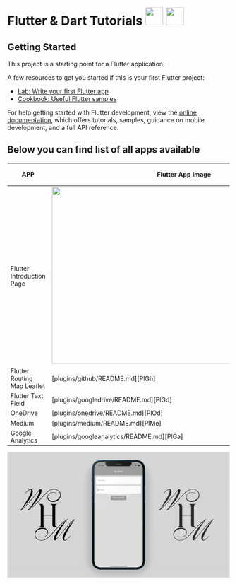 # Flutter & Dart Tutorials <img src="https://miro.medium.com/max/1000/1*ilC2Aqp5sZd1wi0CopD1Hw.png" height="40" width="40" > <img src="https://upload.wikimedia.org/wikipedia/commons/7/7e/Dart-logo.png" height="40" width="40" >





## Getting Started

This project is a starting point for a Flutter application.

A few resources to get you started if this is your first Flutter project:

- [Lab: Write your first Flutter app](https://docs.flutter.dev/get-started/codelab)
- [Cookbook: Useful Flutter samples](https://docs.flutter.dev/cookbook)

For help getting started with Flutter development, view the
[online documentation](https://docs.flutter.dev/), which offers tutorials,
samples, guidance on mobile development, and a full API reference.


## Below you can find list of all apps available
| APP | Flutter App Image |<img src="https://www.freepnglogos.com/uploads/youtube-logo-hd-8.png" height="40" width="50" >| <img src="https://i.pinimg.com/736x/b5/1b/78/b51b78ecc9e5711274931774e433b5e6.jpg" height="40" width="40" > |
| ------ | ------ |------|------|
| Flutter Introduction Page | <img src="https://github.com/mehdihosseinimoghadam/MHM-Flutter-UI-UX-Tutorial/blob/main/Assets/flutter%20text%20input.png" height="400" width="600" > |[Link](https://www.youtube.com/watch?v=ewb5SbcyeKs)|[Link](https://github.com/mehdihosseinimoghadam/MHM-Flutter-UI-UX-Tutorial/tree/main/Flutter%20Introduction%20Page)|
| Flutter Routing Map Leaflet | [plugins/github/README.md][PlGh] |[Link](https://www.youtube.com/watch?v=y_4VMNgUgGM&t=547s)|[Link](https://github.com/mehdihosseinimoghadam/MHM-Flutter-UI-UX-Tutorial/tree/main/Flutter%20Routing%20Map%20Leaflet)|
| Flutter Text Field | [plugins/googledrive/README.md][PlGd] |[Link](https://www.youtube.com/watch?v=UDxr721iJ5M)|[Link](https://github.com/mehdihosseinimoghadam/MHM-Flutter-UI-UX-Tutorial/tree/main/Flutter%20Text%20Field)|
| OneDrive | [plugins/onedrive/README.md][PlOd] |[Link]()|[Link]()|
| Medium | [plugins/medium/README.md][PlMe] |[Link]()|[Link]()|
| Google Analytics | [plugins/googleanalytics/README.md][PlGa] |[Link]()|[Link]()|



![Alt Text](https://github.com/mehdihosseinimoghadam/MHM-Flutter/blob/main/Flutter%20Text%20Field/text%20field%20flutter.gif)



